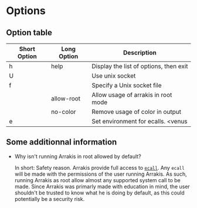# Options

## Option table

| Short Option | Long Option | Description                                     |
|--------------|-------------|-------------------------------------------------|
| h            | help        | Display the list of options, then exit          |
| U            |             | Use unix socket                                 |
| f            |             | Specify a Unix socket file                      |
|              | allow-root  | Allow usage of arrakis in root mode             |
|              | no-color    | Remove usage of color in output                 |
| e            |             | Set environment for ecalls. <venus | unix>      |

## Some additionnal information

* Why isn't running Arrakis in root allowed by default?

  In short: Safety reason.
  Arrakis provide full access to [`ecall`](./ecall.md).
  Any `ecall` will be made with the permissions of the user running Arrakis.
  As such, running Arrakis as root allow almost any supported system call to be
  made.
  Since Arrakis was primarly made with education in mind, the user shouldn't be
  trusted to know what he is doing by default, as this could potentially be a
  security risk.

